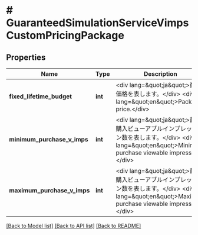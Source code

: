 # # GuaranteedSimulationServiceVimpsCustomPricingPackage

## Properties

Name | Type | Description | Notes
------------ | ------------- | ------------- | -------------
**fixed_lifetime_budget** | **int** | &lt;div lang&#x3D;\&quot;ja\&quot;&gt;商品価格を表します。&lt;/div&gt; &lt;div lang&#x3D;\&quot;en\&quot;&gt;Package price.&lt;/div&gt; | [optional]
**minimum_purchase_v_imps** | **int** | &lt;div lang&#x3D;\&quot;ja\&quot;&gt;最低購入ビューアブルインプレッション数を表します。&lt;/div&gt; &lt;div lang&#x3D;\&quot;en\&quot;&gt;Minimum purchase viewable impression.&lt;/div&gt; | [optional]
**maximum_purchase_v_imps** | **int** | &lt;div lang&#x3D;\&quot;ja\&quot;&gt;最大購入ビューアブルインプレッション数を表します。&lt;/div&gt; &lt;div lang&#x3D;\&quot;en\&quot;&gt;Maximum purchase viewable impression.&lt;/div&gt; | [optional]

[[Back to Model list]](../../README.md#models) [[Back to API list]](../../README.md#endpoints) [[Back to README]](../../README.md)

